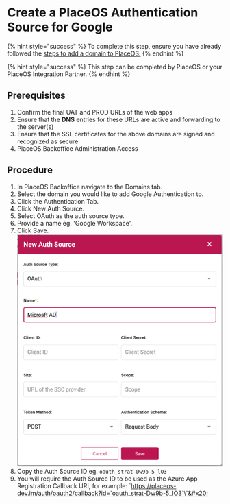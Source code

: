 # Create a PlaceOS Authentication Source for Google

{% hint style="success" %}
To complete this step, ensure you have already followed the [steps to add a domain to PlaceOS.](../../backoffice/add-domain.md)
{% endhint %}

{% hint style="success" %}
This step can be completed by PlaceOS or your PlaceOS Integration Partner.
{% endhint %}

## Prerequisites

1. Confirm the final UAT and PROD URLs of the web apps
2. Ensure that the **DNS** entries for these URLs are active and forwarding to the server(s)
3. Ensure that the SSL certificates for the above domains are signed and recognized as secure
4. PlaceOS Backoffice Administration Access

## Procedure

1. In PlaceOS Backoffice navigate to the Domains tab.
2. Select the domain you would like to add Google Authentication to.
3. Click the Authentication Tab.
4. Click New Auth Source.
5. Select OAuth as the auth source type.
6. Provide a name eg. 'Google Workspace'.
7. Click Save.\
   ![](<../../../.gitbook/assets/image (1) (1).png>)
8. Copy the Auth Source ID eg. `oauth_strat-Dw9b-5_lO3`
9. You will require the Auth Source ID to be used as the Azure App Registration Callback URI, for example: \`https://placeos-dev.im/auth/oauth2/callback?id=`oauth_strat-Dw9b-5_lO3`\`&#x20;
